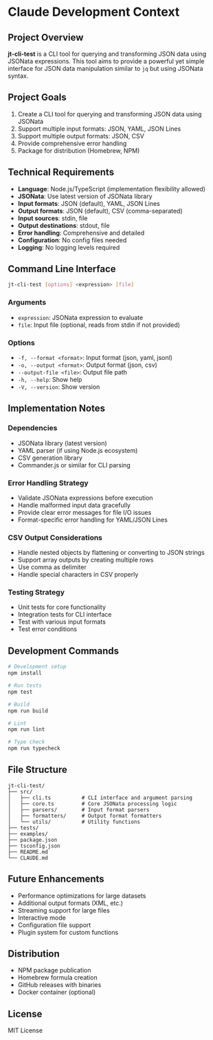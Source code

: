 # Claude Development Context

## Project Overview

**jt-cli-test** is a CLI tool for querying and transforming JSON data using JSONata expressions. This tool aims to provide a powerful yet simple interface for JSON data manipulation similar to `jq` but using JSONata syntax.

## Project Goals

1. Create a CLI tool for querying and transforming JSON data using JSONata
2. Support multiple input formats: JSON, YAML, JSON Lines
3. Support multiple output formats: JSON, CSV
4. Provide comprehensive error handling
5. Package for distribution (Homebrew, NPM)

## Technical Requirements

- **Language**: Node.js/TypeScript (implementation flexibility allowed)
- **JSONata**: Use latest version of JSONata library
- **Input formats**: JSON (default), YAML, JSON Lines
- **Output formats**: JSON (default), CSV (comma-separated)
- **Input sources**: stdin, file
- **Output destinations**: stdout, file
- **Error handling**: Comprehensive and detailed
- **Configuration**: No config files needed
- **Logging**: No logging levels required

## Command Line Interface

```bash
jt-cli-test [options] <expression> [file]
```

### Arguments
- `expression`: JSONata expression to evaluate
- `file`: Input file (optional, reads from stdin if not provided)

### Options
- `-f, --format <format>`: Input format (json, yaml, jsonl)
- `-o, --output <format>`: Output format (json, csv)
- `--output-file <file>`: Output file path
- `-h, --help`: Show help
- `-V, --version`: Show version

## Implementation Notes

### Dependencies
- JSONata library (latest version)
- YAML parser (if using Node.js ecosystem)
- CSV generation library
- Commander.js or similar for CLI parsing

### Error Handling Strategy
- Validate JSONata expressions before execution
- Handle malformed input data gracefully
- Provide clear error messages for file I/O issues
- Format-specific error handling for YAML/JSON Lines

### CSV Output Considerations
- Handle nested objects by flattening or converting to JSON strings
- Support array outputs by creating multiple rows
- Use comma as delimiter
- Handle special characters in CSV properly

### Testing Strategy
- Unit tests for core functionality
- Integration tests for CLI interface
- Test with various input formats
- Test error conditions

## Development Commands

```bash
# Development setup
npm install

# Run tests
npm test

# Build
npm run build

# Lint
npm run lint

# Type check
npm run typecheck
```

## File Structure

```
jt-cli-test/
├── src/
│   ├── cli.ts          # CLI interface and argument parsing
│   ├── core.ts         # Core JSONata processing logic
│   ├── parsers/        # Input format parsers
│   ├── formatters/     # Output format formatters
│   └── utils/          # Utility functions
├── tests/
├── examples/
├── package.json
├── tsconfig.json
├── README.md
└── CLAUDE.md
```

## Future Enhancements

- Performance optimizations for large datasets
- Additional output formats (XML, etc.)
- Streaming support for large files
- Interactive mode
- Configuration file support
- Plugin system for custom functions

## Distribution

- NPM package publication
- Homebrew formula creation
- GitHub releases with binaries
- Docker container (optional)

## License

MIT License